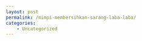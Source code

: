 ```yaml
---
layout: post
permalink: /mimpi-membersihkan-sarang-laba-laba/
categories:
    - Uncategorized
---
```


